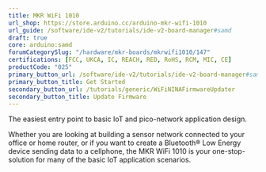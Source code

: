 ```yaml
---
title: MKR WiFi 1010
url_shop: https://store.arduino.cc/arduino-mkr-wifi-1010
url_guide: /software/ide-v2/tutorials/ide-v2-board-manager#samd
draft: true
core: arduino:samd
forumCategorySlug: "/hardware/mkr-boards/mkrwifi1010/147"
certifications: [FCC, UKCA, IC, REACH, RED, RoHS, RCM, MIC, CE]
productCode: "025"
primary_button_url: /software/ide-v2/tutorials/ide-v2-board-manager#samd
primary_button_title: Get Started
secondary_button_url: /tutorials/generic/WiFiNINAFirmwareUpdater
secondary_button_title: Update Firmware
---
```


<SubTitle>The easiest entry point to basic IoT and pico-network application design.</SubTitle>

Whether you are looking at building a sensor network connected to your office or home router, or if you want to create a Bluetooth® Low Energy device sending data to a cellphone, the MKR WiFi 1010 is your one-stop-solution for many of the basic IoT application scenarios.
